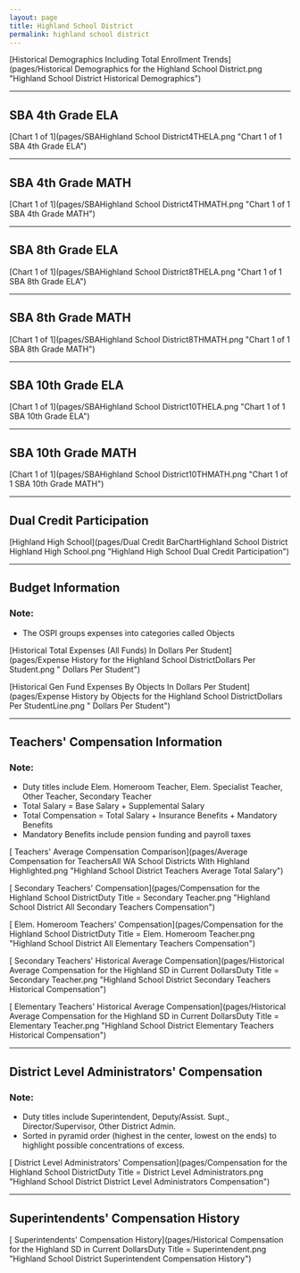 ```yaml
---
layout: page
title: Highland School District
permalink: highland school district
---
```



[Historical Demographics Including Total Enrollment Trends](pages/Historical Demographics for the Highland School District.png "Highland School District Historical Demographics")

___

## SBA 4th Grade ELA

[Chart 1 of 1](pages/SBAHighland School District4THELA.png "Chart 1 of 1 SBA 4th Grade ELA")


___

## SBA 4th Grade MATH

[Chart 1 of 1](pages/SBAHighland School District4THMATH.png "Chart 1 of 1 SBA 4th Grade MATH")


___

## SBA 8th Grade ELA

[Chart 1 of 1](pages/SBAHighland School District8THELA.png "Chart 1 of 1 SBA 8th Grade ELA")


___

## SBA 8th Grade MATH

[Chart 1 of 1](pages/SBAHighland School District8THMATH.png "Chart 1 of 1 SBA 8th Grade MATH")


___

## SBA 10th Grade ELA

[Chart 1 of 1](pages/SBAHighland School District10THELA.png "Chart 1 of 1 SBA 10th Grade ELA")


___

## SBA 10th Grade MATH

[Chart 1 of 1](pages/SBAHighland School District10THMATH.png "Chart 1 of 1 SBA 10th Grade MATH")


___

## Dual Credit Participation

[Highland High School](pages/Dual Credit BarChartHighland School District Highland High School.png "Highland High School Dual Credit Participation")


___

## Budget Information
### Note:
- The OSPI groups expenses into categories called Objects

[Historical Total Expenses (All Funds) In Dollars Per Student](pages/Expense History for the Highland School DistrictDollars Per Student.png " Dollars Per Student")

[Historical Gen Fund Expenses By Objects In Dollars Per Student](pages/Expense History by Objects for the Highland School DistrictDollars Per StudentLine.png " Dollars Per Student")


___

## Teachers' Compensation Information
### Note:
- Duty titles include Elem. Homeroom Teacher, Elem. Specialist Teacher, Other Teacher, Secondary Teacher
- Total Salary = Base Salary + Supplemental Salary
- Total Compensation = Total Salary + Insurance Benefits + Mandatory Benefits
- Mandatory Benefits include pension funding and payroll taxes

[ Teachers' Average Compensation Comparison](pages/Average Compensation for TeachersAll WA School Districts With Highland Highlighted.png "Highland School District Teachers Average Total Salary")

[ Secondary Teachers' Compensation](pages/Compensation for the Highland School DistrictDuty Title = Secondary Teacher.png "Highland School District All Secondary Teachers Compensation")

[ Elem. Homeroom Teachers' Compensation](pages/Compensation for the Highland School DistrictDuty Title = Elem. Homeroom Teacher.png "Highland School District All Elementary Teachers Compensation")

[ Secondary Teachers' Historical Average Compensation](pages/Historical Average Compensation for the Highland SD in Current DollarsDuty Title = Secondary Teacher.png "Highland School District Secondary Teachers Historical Compensation")

[ Elementary Teachers' Historical Average Compensation](pages/Historical Average Compensation for the Highland SD in Current DollarsDuty Title = Elementary Teacher.png "Highland School District Elementary Teachers Historical Compensation")


___

## District Level Administrators' Compensation

### Note:
- Duty titles include Superintendent, Deputy/Assist. Supt., Director/Supervisor, Other District Admin.
- Sorted in pyramid order (highest in the center, lowest on the ends) to highlight possible concentrations of excess.

[ District Level Administrators' Compensation](pages/Compensation for the Highland School DistrictDuty Title = District Level Administrators.png "Highland School District District Level Administrators Compensation")


___

## Superintendents' Compensation History

[ Superintendents' Compensation History](pages/Historical Compensation for the Highland SD in Current DollarsDuty Title = Superintendent.png "Highland School District Superintendent Compensation History")

